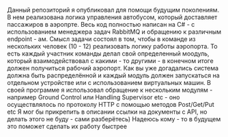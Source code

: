 Данный репозиторий я опубликовал для помощи будущим поколениям. В нем реализована логика управления автобусом, который доставляет пассажиров в аэропрте. 
Весь код полностью написан на C# - с использованием менеджера задач RabbitMQ и обращению к различным endpoint - ам.
Смысл задачи состоял в том, чтобы в команде из нескольких человек (10 - 12) реализовать логику работы аэропорта.
То есть каждый участник команды делал свой определенный моодуль, который взаимодействовал с какими - то другими - в конечном итоге должен получиться рабочий аэропорт.
Как вы уже догадались система должна быть распределённой и каждый модуль должен запускаться на отдельном устройстве или с использованием виртуальных машин.
В своей программе я использовал обращение к нескольким модулям - например Ground Control или Handling Supervisor etc - оно осуществлялось по протоколу HTTP с помощью методов Post/Get/Put etc
Я мог бы прикрепить в описании ссылки на документы с API, но делать этого не буду - сами разберётесь)
Надеюсь кому - то в будущем это поможет сделать их работу быстрее
